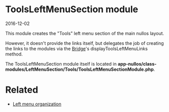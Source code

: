 ToolsLeftMenuSection module
============================
2016-12-02


This module creates the "Tools" left menu section of the main nullos layout.

However, it doesn't provide the links itself, but delegates the job of creating the links to the modules
 via the [Bridge](https://github.com/lingtalfi/nullos-admin/tree/master/doc/official/core-concepts/bridge.md)'s displayToolsLeftMenuLinks method.
 

 
The ToolsLeftMenuSection module itself is located in **app-nullos/class-modules/LeftMenuSection/Tools/ToolsLeftMenuSectionModule.php**.



Related
============

 - [Left menu organization](https://github.com/lingtalfi/nullos-admin/tree/master/doc/official/nomenclature-and-general-concepts/left-menu-organization.md)